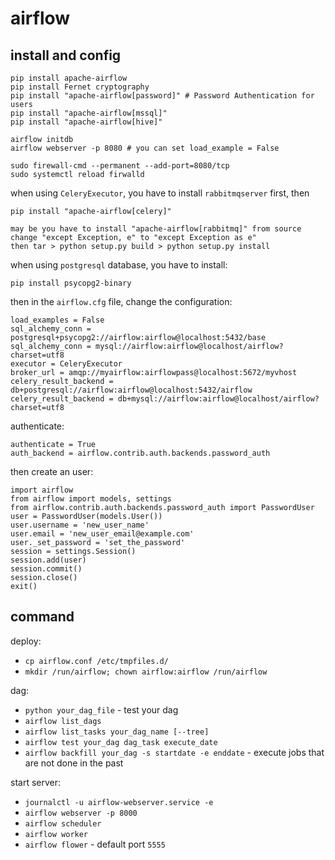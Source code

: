 # airflow

## install and config

    pip install apache-airflow
    pip install Fernet cryptography
    pip install "apache-airflow[password]" # Password Authentication for users
    pip install "apache-airflow[mssql]"
    pip install "apache-airflow[hive]"

    airflow initdb
    airflow webserver -p 8080 # you can set load_example = False

    sudo firewall-cmd --permanent --add-port=8080/tcp
    sudo systemctl reload firwalld

when using `CeleryExecutor`, you have to install `rabbitmqserver` first, then

    pip install "apache-airflow[celery]"

    may be you have to install "apache-airflow[rabbitmq]" from source
    change "except Exception, e" to "except Exception as e"
    then tar > python setup.py build > python setup.py install

when using `postgresql` database, you have to install:

    pip install psycopg2-binary

then in the `airflow.cfg` file, change the configuration:

    load_examples = False
    sql_alchemy_conn = postgresql+psycopg2://airflow:airflow@localhost:5432/base
    sql_alchemy_conn = mysql://airflow:airflow@localhost/airflow?charset=utf8
    executor = CeleryExecutor
    broker_url = amqp://myairflow:airflowpass@localhost:5672/myvhost
    celery_result_backend = db+postgresql://airflow:airflow@localhost:5432/airflow
    celery_result_backend = db+mysql://airflow:airflow@localhost/airflow?charset=utf8

authenticate:

    authenticate = True
    auth_backend = airflow.contrib.auth.backends.password_auth

then create an user:

    import airflow
    from airflow import models, settings
    from airflow.contrib.auth.backends.password_auth import PasswordUser
    user = PasswordUser(models.User())
    user.username = 'new_user_name'
    user.email = 'new_user_email@example.com'
    user._set_password = 'set_the_password'
    session = settings.Session()
    session.add(user)
    session.commit()
    session.close()
    exit()

## command

deploy:

* `cp airflow.conf /etc/tmpfiles.d/`
* `mkdir /run/airflow; chown airflow:airflow /run/airflow`

dag:

* `python your_dag_file` - test your dag
* `airflow list_dags`
* `airflow list_tasks your_dag_name [--tree]`
* `airflow test your_dag dag_task execute_date`
* `airflow backfill your_dag -s startdate -e enddate` - execute jobs that are not done in the past

start server:

* `journalctl -u airflow-webserver.service -e`
* `airflow webserver -p 8000`
* `airflow scheduler`
* `airflow worker`
* `airflow flower` - default port `5555`
